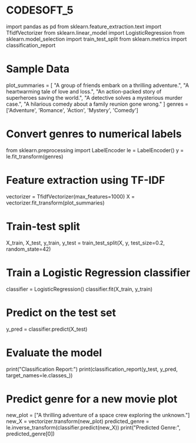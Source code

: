 # CODESOFT_5
import pandas as pd
from sklearn.feature_extraction.text import TfidfVectorizer
from sklearn.linear_model import LogisticRegression
from sklearn.model_selection import train_test_split
from sklearn.metrics import classification_report

# Sample Data
plot_summaries = [
    "A group of friends embark on a thrilling adventure.",
    "A heartwarming tale of love and loss.",
    "An action-packed story of superheroes saving the world.",
    "A detective solves a mysterious murder case.",
    "A hilarious comedy about a family reunion gone wrong."
]
genres = ['Adventure', 'Romance', 'Action', 'Mystery', 'Comedy']

# Convert genres to numerical labels
from sklearn.preprocessing import LabelEncoder
le = LabelEncoder()
y = le.fit_transform(genres)

# Feature extraction using TF-IDF
vectorizer = TfidfVectorizer(max_features=1000)
X = vectorizer.fit_transform(plot_summaries)

# Train-test split
X_train, X_test, y_train, y_test = train_test_split(X, y, test_size=0.2, random_state=42)

# Train a Logistic Regression classifier
classifier = LogisticRegression()
classifier.fit(X_train, y_train)

# Predict on the test set
y_pred = classifier.predict(X_test)

# Evaluate the model
print("Classification Report:")
print(classification_report(y_test, y_pred, target_names=le.classes_))

# Predict genre for a new movie plot
new_plot = ["A thrilling adventure of a space crew exploring the unknown."]
new_X = vectorizer.transform(new_plot)
predicted_genre = le.inverse_transform(classifier.predict(new_X))
print("Predicted Genre:", predicted_genre[0])
